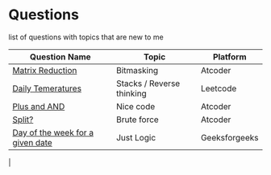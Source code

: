 # **Questions**

list of questions with topics that are new to me

| Question Name                                                                                            | Topic                     | Platform      |
| -------------------------------------------------------------------------------------------------------- | ------------------------- | ------------- |
| [Matrix Reduction](https://atcoder.jp/contests/abc264/tasks/abc264_c)                                    | Bitmasking                | Atcoder       |
| [Daily Temeratures](https://leetcode.com/problems/daily-temperatures/)                                   | Stacks / Reverse thinking | Leetcode      |
| [Plus and AND](https://atcoder.jp/contests/arc146/tasks/arc146_b)                                        | Nice code                 | Atcoder       |
| [Split?](https://atcoder.jp/contests/abc267/editorial/4758)                                              | Brute force               | Atcoder       |
| [Day of the week for a given date](https://www.geeksforgeeks.org/find-day-of-the-week-for-a-given-date/) | Just Logic                | Geeksforgeeks |

|
